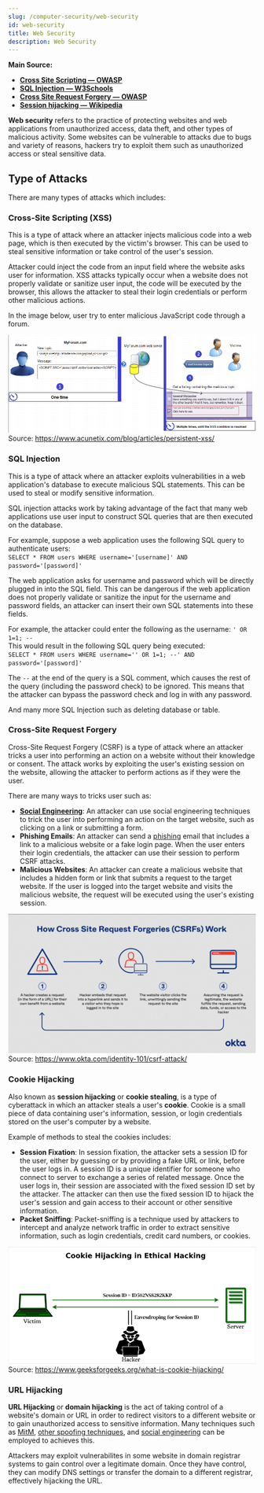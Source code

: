 ```yaml
---
slug: /computer-security/web-security
id: web-security
title: Web Security
description: Web Security
---
```


**Main Source:**

- **[Cross Site Scripting — OWASP](https://owasp.org/www-community/attacks/xss/)**
- **[SQL Injection — W3Schools](https://www.w3schools.com/sql/sql_injection.asp)**
- **[Cross Site Request Forgery — OWASP](https://owasp.org/www-community/attacks/csrf)**
- **[Session hijacking — Wikipedia](https://en.wikipedia.org/wiki/Session_hijacking)**

**Web security** refers to the practice of protecting websites and web applications from unauthorized access, data theft, and other types of malicious activity. Some websites can be vulnerable to attacks due to bugs and variety of reasons, hackers try to exploit them such as unauthorized access or steal sensitive data.

## Type of Attacks

There are many types of attacks which includes:

### Cross-Site Scripting (XSS)

This is a type of attack where an attacker injects malicious code into a web page, which is then executed by the victim's browser. This can be used to steal sensitive information or take control of the user's session.

Attacker could inject the code from an input field where the website asks user for information. XSS attacks typically occur when a website does not properly validate or sanitize user input, the code will be executed by the browser, this allows the attacker to steal their login credentials or perform other malicious actions.

In the image below, user try to enter malicious JavaScript code through a forum.

![User exploiting a text field to insert JavaScript code](./xss.png)  
Source: https://www.acunetix.com/blog/articles/persistent-xss/

### SQL Injection

This is a type of attack where an attacker exploits vulnerabilities in a web application's database to execute malicious SQL statements. This can be used to steal or modify sensitive information.

SQL injection attacks work by taking advantage of the fact that many web applications use user input to construct SQL queries that are then executed on the database.

For example, suppose a web application uses the following SQL query to authenticate users:  
`SELECT * FROM users WHERE username='[username]' AND password='[password]'`

The web application asks for username and password which will be directly plugged in into the SQL field. This can be dangerous if the web application does not properly validate or sanitize the input for the username and password fields, an attacker can insert their own SQL statements into these fields.

For example, the attacker could enter the following as the username: `' OR 1=1; --`  
This would result in the following SQL query being executed:  
`SELECT * FROM users WHERE username='' OR 1=1; --' AND password='[password]'`

The `--` at the end of the query is a SQL comment, which causes the rest of the query (including the password check) to be ignored. This means that the attacker can bypass the password check and log in with any password.

And many more SQL Injection such as deleting database or table.

### Cross-Site Request Forgery

Cross-Site Request Forgery (CSRF) is a type of attack where an attacker tricks a user into performing an action on a website without their knowledge or consent. The attack works by exploiting the user's existing session on the website, allowing the attacker to perform actions as if they were the user.

There are many ways to tricks user such as:

- [**Social Engineering**](/computer-security/other-attack-and-exploit#social-engineering): An attacker can use social engineering techniques to trick the user into performing an action on the target website, such as clicking on a link or submitting a form.
- **Phishing Emails**: An attacker can send a [phishing](/computer-security/other-attack-and-exploit#phishing) email that includes a link to a malicious website or a fake login page. When the user enters their login credentials, the attacker can use their session to perform CSRF attacks.
- **Malicious Websites**: An attacker can create a malicious website that includes a hidden form or link that submits a request to the target website. If the user is logged into the target website and visits the malicious website, the request will be executed using the user's existing session.

![A user is tricked by hackers from hyperlink embedded with malicious request](./csrf.png)  
Source: https://www.okta.com/identity-101/csrf-attack/

### Cookie Hijacking

Also known as **session hijacking** or **cookie stealing**, is a type of cyberattack in which an attacker steals a user's **cookie**. Cookie is a small piece of data containing user's information, session, or login credentials stored on the user's computer by a website.

Example of methods to steal the cookies includes:

- **Session Fixation**: In session fixation, the attacker sets a session ID for the user, either by guessing or by providing a fake URL or link, before the user logs in. A session ID is a unique identifier for someone who connect to server to exchange a series of related message. Once the user logs in, their session are associated with the fixed session ID set by the attacker. The attacker can then use the fixed session ID to hijack the user's session and gain access to their account or other sensitive information.
- **Packet Sniffing**: Packet-sniffing is a technique used by attackers to intercept and analyze network traffic in order to extract sensitive information, such as login credentials, credit card numbers, or cookies.

![Hacker that eavesdrop user's session ID](./cookie-hijacking.png)  
Source: https://www.geeksforgeeks.org/what-is-cookie-hijacking/

### URL Hijacking

**URL Hijacking** or **domain hijacking** is the act of taking control of a website's domain or URL in order to redirect visitors to a different website or to gain unauthorized access to sensitive information. Many techniques such as [MitM](/computer-security/network-security#man-in-the-middle-attack), [other spoofing techniques](/computer-security/network-security#spoofing), and [social engineering](/computer-security/other-attack-and-exploit#typosquatting) can be employed to achieves this.

Attackers may exploit vulnerabilites in some website in domain registrar systems to gain control over a legitimate domain. Once they have control, they can modify DNS settings or transfer the domain to a different registrar, effectively hijacking the URL.
